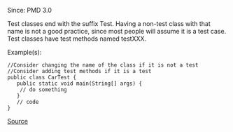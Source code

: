 Since: PMD 3.0

Test classes end with the suffix Test. Having a non-test class with that name is not a good practice, 
since most people will assume it is a test case. Test classes have test methods named testXXX.

Example(s):
```
//Consider changing the name of the class if it is not a test
//Consider adding test methods if it is a test
public class CarTest {
   public static void main(String[] args) {
    // do something
   }
   // code
}
```

[Source](https://pmd.github.io/pmd-5.6.1/pmd-java/rules/java/junit.html#TestClassWithoutTestCases)
